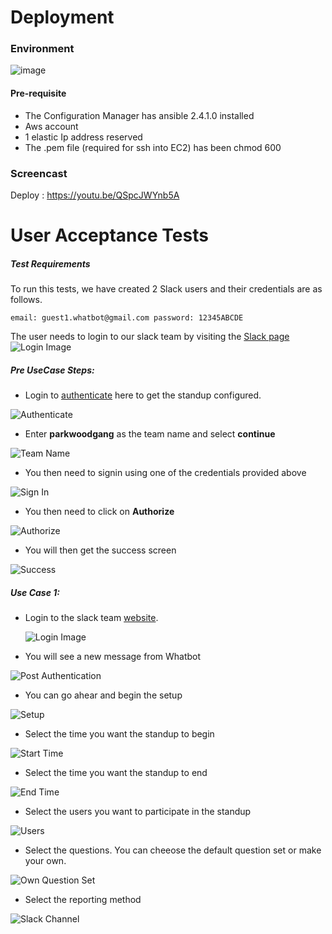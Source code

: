 # Deployment

### Environment

![image](https://media.github.ncsu.edu/user/6391/files/3ee4b664-d238-11e7-8640-20c53ac9515b)

#### Pre-requisite
* The Configuration Manager has ansible 2.4.1.0 installed
* Aws account
* 1 elastic Ip address reserved
* The .pem file (required for ssh into EC2) has been chmod 600

#### 

### Screencast 

Deploy : https://youtu.be/QSpcJWYnb5A

# User Acceptance Tests

##### Test Requirements

To run this tests, we have created 2 Slack users and their credentials are as follows.

``` email: guest1.whatbot@gmail.com password: 12345ABCDE ```

The user needs to login to our slack team by visiting the [Slack page](https://parkwoodgang.slack.com/)  
![Login Image](./UAT/PreTest-login.jpg)

##### Pre UseCase Steps:

* Login to [authenticate](http://54.156.253.240:4500/login) here to get the standup configured.  

![Authenticate](./UAT/PreUseCase-Auth1.jpg)  
  
* Enter **parkwoodgang**  as the team name and select **continue**  

![Team Name](./UAT/PreUseCase-Auth2.jpg)  
  
* You then need to signin using one of the credentials provided above  
  
![Sign In](./UAT/PreUseCase-Auth3.jpg)  
  
* You then need to click on **Authorize**  
  
![Authorize](./UAT/PreUseCase-Auth4.jpg)  
  
* You will then get the success screen  
  
![Success](./UAT/PreUseCase-Auth5.jpg)  
  
##### Use Case 1:
* Login to the slack team [website](https://parkwoodgang.slack.com/).  
  
  ![Login Image](./UAT/PreTest-login.jpg)
  
* You will see a new message from Whatbot
    
![Post Authentication](./UAT/UseCase1-PostAuth.jpg)
  
* You can go ahear and begin the setup  
  
![Setup](./UAT/UseCase1-Setup.jpg)  
  
* Select the time you want the standup to begin
  
![Start Time](./UAT/UseCase1-StartTime.jpg)
  
* Select the time you want the standup to end
  
![End Time](./UAT/UseCase1-EndTime.jpg)

* Select the users you want to participate in the standup
    
![Users](./UAT/UseCase1-User.jpg)

* Select the questions. You can cheeose the default question set or make your own.

![Own Question Set](./UAT/UseCase1-questions.jpg)
  
* Select the reporting method
  
![Slack Channel](./UAT/UseCase1-Report.jpg)


